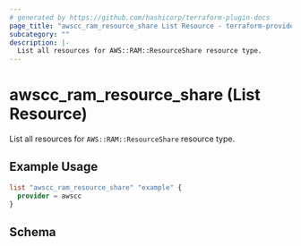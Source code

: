 ```yaml
---
# generated by https://github.com/hashicorp/terraform-plugin-docs
page_title: "awscc_ram_resource_share List Resource - terraform-provider-awscc"
subcategory: ""
description: |-
  List all resources for AWS::RAM::ResourceShare resource type.
---
```


# awscc_ram_resource_share (List Resource)

List all resources for `AWS::RAM::ResourceShare` resource type.

## Example Usage

```terraform
list "awscc_ram_resource_share" "example" {
  provider = awscc
}
```

<!-- schema generated by tfplugindocs -->
## Schema
